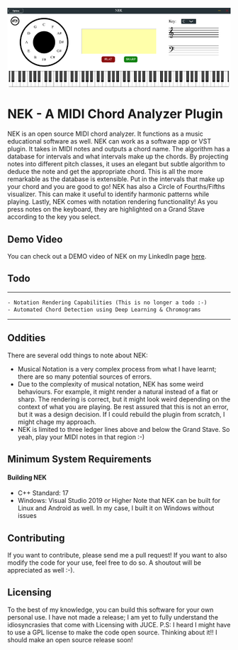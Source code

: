 ![alt text](./nek.png "NEK")


# NEK - A MIDI Chord Analyzer Plugin
NEK is an open source MIDI chord analyzer. It functions as a music educational software as well. NEK can work as a software app or VST plugin. It takes in MIDI notes and outputs a chord name. The algorithm has a database for intervals and what intervals make up the chords. By projecting notes into different pitch classes, it uses an elegant but subtle algorithm to deduce the note and get the appropriate chord. This is all the more remarkable as the database is extensible. Put in the intervals that make up your chord and you are good to go! NEK has also a Circle of Fourths/Fifths visualizer. This can make it useful to identify harmonic patterns while playing. Lastly, NEK comes with notation rendering functionality! As you press notes on the keyboard, they are highlighted on a Grand Stave according to the key you select. 

## Demo Video
You can check out a DEMO video of NEK on my LinkedIn page [here](https://www.linkedin.com/posts/chukwuemeka-nkama-0203611b2_recently-i-needed-a-chord-analyzer-plugin-activity-7230562767424917504-Ct0K).

## Todo
---
```
- Notation Rendering Capabilities (This is no longer a todo :-)
- Automated Chord Detection using Deep Learning & Chromograms
```
---

## Oddities
There are several odd things to note about NEK:
- Musical Notation is a very complex process from what I have learnt; there are so many potential sources of errors.
- Due to the complexity of musical notation, NEK has some weird behaviours. For example, it might render a natural instead of a flat or sharp. The rendering is correct, but it might look weird depending on the context of what you are playing. Be rest assured that this is not an error, but it was a design decision. If I could rebuild the plugin from scratch, I might chage my approach.
- NEK is limited to three ledger lines above and below the Grand Stave. So yeah, play your MIDI notes in that region :-)

## Minimum System Requirements
#### Building NEK
- C++ Standard: 17
- Windows: Visual Studio 2019 or Higher
Note that NEK can be built for Linux and Android as well. In my case, I built it on Windows without issues


## Contributing
If you want to contribute, please send me a pull request! If you want to also modify the code for your use, feel free to do so. A shoutout will be appreciated as well :-).

## Licensing
To the best of my knowledge, you can build this software for your own personal use. I have not made a release; I am yet to fully understand the idiosyncrasies that come with Licensing with JUCE. P.S: I heard I might have to use a GPL license to make the code open source. Thinking about it!! I should make an open source release soon!
